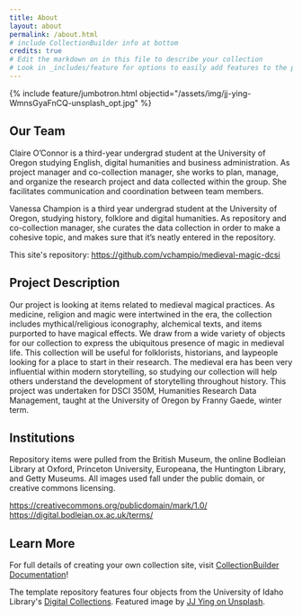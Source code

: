 ```yaml
---
title: About
layout: about
permalink: /about.html
# include CollectionBuilder info at bottom
credits: true
# Edit the markdown on in this file to describe your collection
# Look in _includes/feature for options to easily add features to the page
---
```


{% include feature/jumbotron.html objectid="/assets/img/jj-ying-WmnsGyaFnCQ-unsplash_opt.jpg" %}

## Our Team

Claire O’Connor is a third-year undergrad student at the University of Oregon studying English, digital humanities and business administration. As project manager and co-collection manager, she works to plan, manage, and organize the research project and data collected within the group. She facilitates communication and coordination between team members.

Vanessa Champion is a third year undergrad student at the University of Oregon, studying history, folklore and digital humanities. As repository and co-collection manager, she curates the data collection in order to make a cohesive topic, and makes sure that it’s neatly entered in the repository. 

This site's repository: https://github.com/vchampio/medieval-magic-dcsi

## Project Description

Our project is looking at items related to medieval magical practices. As medicine, religion and magic were intertwined in the era, the collection includes mythical/religious iconography, alchemical texts, and items purported to have magical effects. We draw from a wide variety of objects for our collection to express the ubiquitous presence of magic in medieval life. This collection will be useful for folklorists, historians, and laypeople looking for a place to start in their research. The medieval era has been very influential within modern storytelling, so studying our collection will help others understand the development of storytelling throughout history. This project was undertaken for DSCI 350M, Humanities Research Data Management, taught at the University of Oregon by Franny Gaede, winter term. 

## Institutions

Repository items were pulled from the British Museum, the online Bodleian Library at Oxford, Princeton University, Europeana, the Huntington Library, and Getty Museums. All images used fall under the public domain, or creative commons licensing. 

https://creativecommons.org/publicdomain/mark/1.0/ 
https://digital.bodleian.ox.ac.uk/terms/

## Learn More

For full details of creating your own collection site, visit [CollectionBuilder Documentation](https://collectionbuilder.github.io/cb-docs/)!

The template repository features four objects from the University of Idaho Library's [Digital Collections](https://www.lib.uidaho.edu/digital). 
Featured image by [JJ Ying on Unsplash](https://unsplash.com/photos/WmnsGyaFnCQ).
